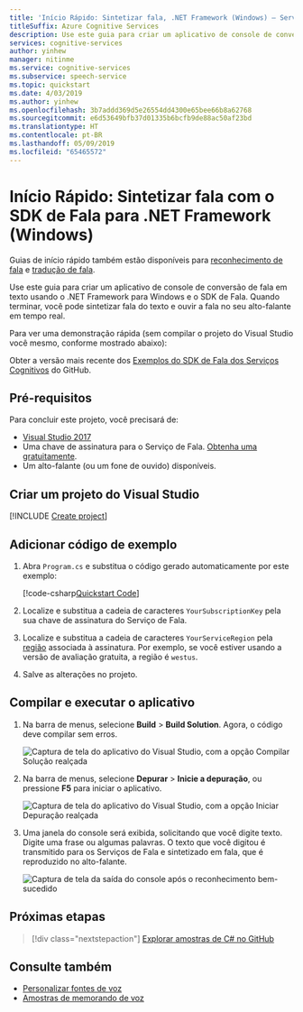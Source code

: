 ```yaml
---
title: 'Início Rápido: Sintetizar fala, .NET Framework (Windows) – Serviços de Fala'
titleSuffix: Azure Cognitive Services
description: Use este guia para criar um aplicativo de console de conversão de fala em texto usando o .NET Framework para Windows e o SDK de Fala. Quando terminar, você pode sintetizar fala do texto e ouvir a fala no seu alto-falante em tempo real.
services: cognitive-services
author: yinhew
manager: nitinme
ms.service: cognitive-services
ms.subservice: speech-service
ms.topic: quickstart
ms.date: 4/03/2019
ms.author: yinhew
ms.openlocfilehash: 3b7addd369d5e26554dd4300e65bee66b8a62768
ms.sourcegitcommit: e6d53649bfb37d01335b6bcfb9de88ac50af23bd
ms.translationtype: HT
ms.contentlocale: pt-BR
ms.lasthandoff: 05/09/2019
ms.locfileid: "65465572"
---
```

# <a name="quickstart-synthesize-speech-with-the-speech-sdk-for-net-framework-windows"></a>Início Rápido: Sintetizar fala com o SDK de Fala para .NET Framework (Windows)

Guias de início rápido também estão disponíveis para [reconhecimento de fala](quickstart-csharp-dotnet-windows.md) e [tradução de fala](quickstart-translate-speech-dotnetframework-windows.md).

Use este guia para criar um aplicativo de console de conversão de fala em texto usando o .NET Framework para Windows e o SDK de Fala. Quando terminar, você pode sintetizar fala do texto e ouvir a fala no seu alto-falante em tempo real.

Para ver uma demonstração rápida (sem compilar o projeto do Visual Studio você mesmo, conforme mostrado abaixo):

Obter a versão mais recente dos [Exemplos do SDK de Fala dos Serviços Cognitivos](https://github.com/Azure-Samples/cognitive-services-speech-sdk) do GitHub.

## <a name="prerequisites"></a>Pré-requisitos

Para concluir este projeto, você precisará de:

* [Visual Studio 2017](https://visualstudio.microsoft.com/downloads/)
* Uma chave de assinatura para o Serviço de Fala. [Obtenha uma gratuitamente](get-started.md).
* Um alto-falante (ou um fone de ouvido) disponíveis.

## <a name="create-a-visual-studio-project"></a>Criar um projeto do Visual Studio

[!INCLUDE [Create project](../../../includes/cognitive-services-speech-service-create-speech-project-vs-csharp.md)]

## <a name="add-sample-code"></a>Adicionar código de exemplo

1. Abra `Program.cs` e substitua o código gerado automaticamente por este exemplo:

    [!code-csharp[Quickstart Code](~/samples-cognitive-services-speech-sdk/quickstart/text-to-speech/csharp-dotnet-windows/helloworld/Program.cs#code)]

1. Localize e substitua a cadeia de caracteres `YourSubscriptionKey` pela sua chave de assinatura do Serviço de Fala.

1. Localize e substitua a cadeia de caracteres `YourServiceRegion` pela [região](regions.md) associada à assinatura. Por exemplo, se você estiver usando a versão de avaliação gratuita, a região é `westus`.

1. Salve as alterações no projeto.

## <a name="build-and-run-the-app"></a>Compilar e executar o aplicativo

1. Na barra de menus, selecione **Build** > **Build Solution**. Agora, o código deve compilar sem erros.

    ![Captura de tela do aplicativo do Visual Studio, com a opção Compilar Solução realçada](media/sdk/qs-csharp-dotnet-windows-08-build.png "Build bem-sucedido")

1. Na barra de menus, selecione **Depurar** > **Inicie a depuração**, ou pressione **F5** para iniciar o aplicativo.

    ![Captura de tela do aplicativo do Visual Studio, com a opção Iniciar Depuração realçada](media/sdk/qs-csharp-dotnet-windows-09-start-debugging.png "Iniciar o aplicativo na depuração")

1. Uma janela do console será exibida, solicitando que você digite texto. Digite uma frase ou algumas palavras. O texto que você digitou é transmitido para os Serviços de Fala e sintetizado em fala, que é reproduzido no alto-falante.

    ![Captura de tela da saída do console após o reconhecimento bem-sucedido](media/sdk/qs-tts-csharp-dotnet-windows-console-output.png "Saída do console após o reconhecimento bem-sucedido")

## <a name="next-steps"></a>Próximas etapas

> [!div class="nextstepaction"]
> [Explorar amostras de C# no GitHub](https://aka.ms/csspeech/samples)

## <a name="see-also"></a>Consulte também

- [Personalizar fontes de voz](how-to-customize-voice-font.md)
- [Amostras de memorando de voz](record-custom-voice-samples.md)
